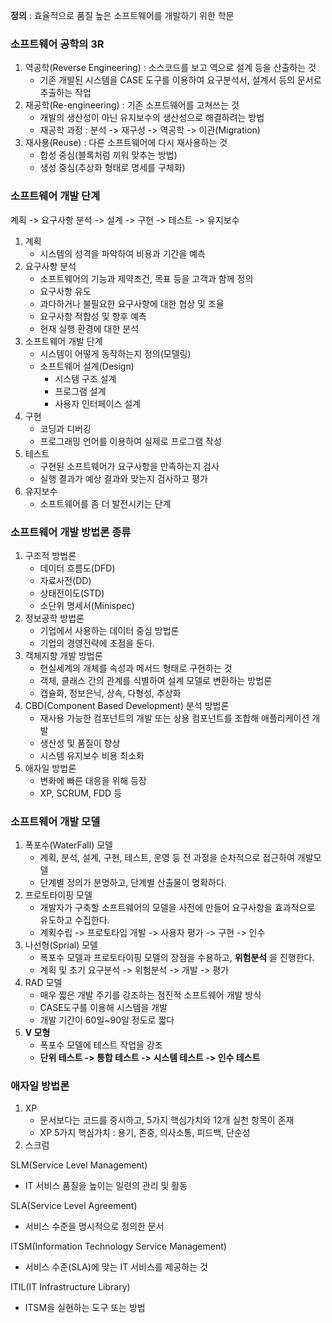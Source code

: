 **정의** : 효율적으로 품질 높은 소프트웨어를 개발하기 위한 학문

### 소프트웨어 공학의 3R
1. 역공학(Reverse Engineering) : 소스코드를 보고 역으로 설계 등을 산출하는 것
	- 기존 개발된 시스템을 CASE 도구를 이용하여 요구분석서, 설계서 등의 문서로 추출하는 작업
2. 재공학(Re-engineering) : 기존 소프트웨어를 고쳐쓰는 것
	 - 개발의 생산성이 아닌 유지보수의 생산성으로 해결하려는 방법
	 - 재공학 과정 : 분석 -> 재구성 -> 역공학 -> 이관(Migration)
3. 재사용(Reuse) : 다른 소프트웨어에 다시 재사용하는 것
	- 합성 중심(블록처럼 끼워 맞추는 방법)
	- 생성 중심(추상화 형태로 명세를 구체화)


### 소프트웨어 개발 단계
계획 -> 요구사항 분석 -> 설계 -> 구현 -> 테스트 -> 유지보수

1. 계획
	- 시스템의 성격을 파악하여 비용과 기간을 예측
2. 요구사항 분석
	- 소프트웨어의 기능과 제약조건, 목표 등을 고객과 함께 정의
	- 요구사항 유도
	- 과다하거나 불필요한 요구사항에 대한 협상 및 조율
	- 요구사항 적합성 및 향후 예측
	- 현재 실행 환경에 대한 분석
3. 소프트웨어 개발 단계
	- 시스템이 어떻게 동작하는지 정의(모델링)
	- 소프트웨어 설계(Design)
		- 시스템 구조 설계
		- 프로그램 설계
		- 사용자 인터페이스 설계
4. 구현
	- 코딩과 디버깅
	- 프로그래밍 언어를 이용하여 실제로 프로그램 작성
5. 테스트
	- 구현된 소프트웨어가 요구사항을 만족하는지 검사
	- 실행 결과가 예상 결과와 맞는지 검사하고 평가
6. 유지보수
	- 소프트웨어를 좀 더 발전시키는 단계


### 소프트웨어 개발 방법론 종류
1. 구조적 방법론
	- 데이터 흐름도(DFD)
	- 자료사전(DD)
	- 상태전이도(STD)
	- 소단위 명세서(Minispec)
2. 정보공학 방법론
	- 기업에서 사용하는 데이터 중심 방법론
	- 기업의 경영전략에 초점을 둔다.
3. 객체지향 개발 방법론
	- 현실세계의 개체를 속성과 메서드 형태로 구현하는 것
	- 객체, 클래스 간의 관계를 식별하여 설계 모델로 변환하는 방법론
	- 캡슐화, 정보은닉, 상속, 다형성, 추상화
4. CBD(Component Based Development) 분석 방법론
	- 재사용 가능한 컴포넌트의 개발 또는 상용 컴포넌트를 조합해 애플리케이션 개발
	- 생산성 및 품질이 향상
	- 시스템 유지보수 비용 최소화
5. 애자일 방법론
	- 변화에 빠른 대응을 위해 등장
	- XP, SCRUM, FDD 등


### 소프트웨어 개발 모델
1. 폭포수(WaterFall) 모델
	- 계획, 분석, 설계, 구현, 테스트, 운영 등 전 과정을 순차적으로 접근하여 개발모델
	- 단계별 정의가 분명하고, 단계별 산출물이 명확하다.
2. 프로토타이핑 모델
	- 개발자가 구축할 소프트웨어의 모델을 사전에 만들어 요구사항을 효과적으로 유도하고 수집한다.
	- 계획수립 -> 프로토타입 개발 -> 사용자 평가 -> 구현 -> 인수
3. 나선형(Sprial) 모델
	- 폭포수 모델과 프로토타이핑 모델의 장점을 수용하고, **위험분석** 을 진행한다.
	- 계획 및 초기 요구분석 -> 위험분석 -> 개발 -> 평가
4. RAD 모델
	- 매우 짧은 개발 주기를 강조하는 점진적 소프트웨어 개발 방식
	- CASE도구를 이용해 시스템을 개발
	- 개발 기간이 60일~90일 정도로 짧다
5. **V 모형**
	- 폭포수 모델에 테스트 작업을 강조
	- **단위 테스트 -> 통합 테스트 -> 시스템 테스트 -> 인수 테스트**

### 애자일 방법론
1. XP
	- 문서보다는 코드를 중시하고, 5가지 핵심가치와 12개 실천 항목이 존재
	- XP 5가지 핵심가치 : 용기, 존중, 의사소통, 피드백, 단순성
2. 스크럼

SLM(Service Level Management)
- IT 서비스 품질을 높이는 일련의 관리 및 활동

SLA(Service Level Agreement)
- 서비스 수준을 명시적으로 정의한 문서

ITSM(Information Technology Service Management)
- 서비스 수준(SLA)에 맞는 IT 서비스를 제공하는 것

ITIL(IT Infrastructure Library)
- ITSM을 실현하는 도구 또는 방법
